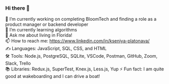 ### Hi there 👋
🔭 I’m currently working on completing BloomTech and finding a role as a product manager or backend developer <br>
🌱 I’m currently learning algorithms <br>
💬 Ask me about living in Florida! <br>
📫 How to reach me: https://www.linkedin.com/in/kseniya-platonava/ <br>
✍️ Languages: JavaScript, SQL, CSS, and HTML <br>
🛠️ Tools: Node.js, PostgreSQL, SQLite, VSCode, Postman, GitHub, Zoom, Slack, Trello <br>
📚 Libraries: Redux.js, SuperTest, Knex.js, Less.js, Yup
⚡ Fun fact: I am quite good at wakeboarding and I can drive a boat! <br>
